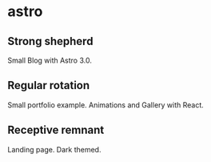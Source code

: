 # astro

## Strong shepherd
Small Blog with Astro 3.0.

## Regular rotation
Small portfolio example. Animations and Gallery with React.

## Receptive remnant
Landing page. Dark themed.